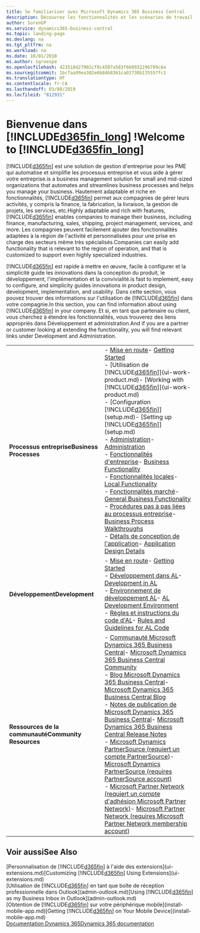 ```yaml
---
title: Se familiariser avec Microsoft Dynamics 365 Business Central
description: Découvrez les fonctionnalités et les scénarios de travail dans Business Central, une solution de gestion d'entreprise pour les PME.
author: SorenGP
ms.service: dynamics365-business-central
ms.topic: landing-page
ms.devlang: na
ms.tgt_pltfrm: na
ms.workload: na
ms.date: 10/01/2018
ms.author: sgroespe
ms.openlocfilehash: 423518d27902cf8c4507a583f660932296789c6e
ms.sourcegitcommit: 1bcfaa99ea302e6b84b8361ca02730b135557fc1
ms.translationtype: HT
ms.contentlocale: fr-CA
ms.lasthandoff: 03/08/2019
ms.locfileid: "812931"
---
```

# <a name="welcome-to-included365finlongincludesd365finlongmdmd"></a><span data-ttu-id="ab653-103">Bienvenue dans [!INCLUDE[d365fin_long](includes/d365fin_long_md.md)] !</span><span class="sxs-lookup"><span data-stu-id="ab653-103">Welcome to [!INCLUDE[d365fin_long](includes/d365fin_long_md.md)]</span></span>
[!INCLUDE[d365fin](includes/d365fin_md.md)] <span data-ttu-id="ab653-104">est une solution de gestion d'entreprise pour les PME qui automatise et simplifie les processus entreprise et vous aide à gérer votre entreprise.</span><span class="sxs-lookup"><span data-stu-id="ab653-104">is a business management solution for small and mid-sized organizations that automates and streamlines business processes and helps you manage your business.</span></span> <span data-ttu-id="ab653-105">Hautement adaptable et riche en fonctionnalités, [!INCLUDE[d365fin](includes/d365fin_md.md)] permet aux compagnies de gérer leurs activités, y compris la finance, la fabrication, la livraison, la gestion de projets, les services, etc.</span><span class="sxs-lookup"><span data-stu-id="ab653-105">Highly adaptable and rich with features, [!INCLUDE[d365fin](includes/d365fin_md.md)] enables companies to manage their business, including finance, manufacturing, sales, shipping, project management, services, and more.</span></span> <span data-ttu-id="ab653-106">Les compagnies peuvent facilement ajouter des fonctionnalités adaptées à la région de l'activité et personnalisées pour une prise en charge des secteurs même très spécialisés.</span><span class="sxs-lookup"><span data-stu-id="ab653-106">Companies can easily add functionality that is relevant to the region of operation, and that is customized to support even highly specialized industries.</span></span>

[!INCLUDE[d365fin](includes/d365fin_md.md)] <span data-ttu-id="ab653-107">est rapide à mettre en œuvre, facile à configurer et la simplicité guide les innovations dans la conception du produit, le développement, l'implémentation et la convivialité.</span><span class="sxs-lookup"><span data-stu-id="ab653-107">is fast to implement, easy to configure, and simplicity guides innovations in product design, development, implementation, and usability.</span></span> <span data-ttu-id="ab653-108">Dans cette section, vous pouvez trouver des informations sur l'utilisation de [!INCLUDE[d365fin](includes/d365fin_md.md)] dans votre compagnie.</span><span class="sxs-lookup"><span data-stu-id="ab653-108">In this section, you can find information about using [!INCLUDE[d365fin](includes/d365fin_md.md)] in your company.</span></span> <span data-ttu-id="ab653-109">Et si, en tant que partenaire ou client, vous cherchez à étendre les fonctionnalités, vous trouverez des liens appropriés dans Développement et administration.</span><span class="sxs-lookup"><span data-stu-id="ab653-109">And if you are a partner or customer looking at extending the functionality, you will find relevant links under Development and Administration.</span></span>  

|||  
|-|-|  
|<span data-ttu-id="ab653-110">**Processus entreprise**</span><span class="sxs-lookup"><span data-stu-id="ab653-110">**Business Processes**</span></span>|<span data-ttu-id="ab653-111">-   [Mise en route](product-get-started.md)</span><span class="sxs-lookup"><span data-stu-id="ab653-111">-   [Getting Started](product-get-started.md)</span></span><br /><span data-ttu-id="ab653-112">-   [Utilisation de [!INCLUDE[d365fin](includes/d365fin_md.md)]](ui-work-product.md)</span><span class="sxs-lookup"><span data-stu-id="ab653-112">-   [Working with [!INCLUDE[d365fin](includes/d365fin_md.md)]](ui-work-product.md)</span></span><br /><span data-ttu-id="ab653-113">-   [Configuration [!INCLUDE[d365fin](includes/d365fin_md.md)]](setup.md)</span><span class="sxs-lookup"><span data-stu-id="ab653-113">-   [Setting up [!INCLUDE[d365fin](includes/d365fin_md.md)]](setup.md)</span></span><br /><span data-ttu-id="ab653-114">-   [Administration](admin-setup-and-administration.md)</span><span class="sxs-lookup"><span data-stu-id="ab653-114">-   [Administration](admin-setup-and-administration.md)</span></span><br /><span data-ttu-id="ab653-115">-   [Fonctionnalités d'entreprise](across-business-functionality.md)</span><span class="sxs-lookup"><span data-stu-id="ab653-115">-   [Business Functionality](across-business-functionality.md)</span></span><br /><span data-ttu-id="ab653-116">-   [Fonctionnalités locales](LocalFunctionality/Austria/austria-local-functionality.md)</span><span class="sxs-lookup"><span data-stu-id="ab653-116">-   [Local Functionality](LocalFunctionality/Austria/austria-local-functionality.md)</span></span><br /><span data-ttu-id="ab653-117">-   [Fonctionnalités marché](ui-across-business-areas.md)</span><span class="sxs-lookup"><span data-stu-id="ab653-117">-   [General Business Functionality](ui-across-business-areas.md)</span></span><br /><span data-ttu-id="ab653-118">-   [Procédures pas à pas liées au processus entreprise](walkthrough-business-process-walkthroughs.md)</span><span class="sxs-lookup"><span data-stu-id="ab653-118">-   [Business Process Walkthroughs](walkthrough-business-process-walkthroughs.md)</span></span><br /><span data-ttu-id="ab653-119">-   [Détails de conception de l'application](design-details-application-design.md)</span><span class="sxs-lookup"><span data-stu-id="ab653-119">-   [Application Design Details](design-details-application-design.md)</span></span>|  
|<span data-ttu-id="ab653-120">**Développement**</span><span class="sxs-lookup"><span data-stu-id="ab653-120">**Development**</span></span>|<span data-ttu-id="ab653-121">-   [Mise en route](/dynamics365/business-central/dev-itpro/index)</span><span class="sxs-lookup"><span data-stu-id="ab653-121">-   [Getting Started](/dynamics365/business-central/dev-itpro/index)</span></span><br /><span data-ttu-id="ab653-122">-   [Développement dans AL](/dynamics365/business-central/dev-itpro/developer/devenv-dev-overview)</span><span class="sxs-lookup"><span data-stu-id="ab653-122">-   [Development in AL](/dynamics365/business-central/dev-itpro/developer/devenv-dev-overview)</span></span><br /><span data-ttu-id="ab653-123">-   [Environnement de développement AL](/dynamics365/business-central/dev-itpro/developer/devenv-reference-overview)</span><span class="sxs-lookup"><span data-stu-id="ab653-123">-   [AL Development Environment](/dynamics365/business-central/dev-itpro/developer/devenv-reference-overview)</span></span><br /><span data-ttu-id="ab653-124">-   [Règles et instructions du code d'AL](/dynamics365/business-central/dev-itpro/compliance/apptest-overview)</span><span class="sxs-lookup"><span data-stu-id="ab653-124">-   [Rules and Guidelines for AL Code](/dynamics365/business-central/dev-itpro/compliance/apptest-overview)</span></span>|  
|<span data-ttu-id="ab653-125">**Ressources de la communauté**</span><span class="sxs-lookup"><span data-stu-id="ab653-125">**Community Resources**</span></span>|<span data-ttu-id="ab653-126">-   [Communauté Microsoft Dynamics 365 Business Central](https://community.dynamics.com/business)</span><span class="sxs-lookup"><span data-stu-id="ab653-126">-   [Microsoft Dynamics 365 Business Central Community](https://community.dynamics.com/business)</span></span><br /><span data-ttu-id="ab653-127">-   [Blog Microsoft Dynamics 365 Business Central](https://community.dynamics.com/business/b/financials)</span><span class="sxs-lookup"><span data-stu-id="ab653-127">-   [Microsoft Dynamics 365 Business Central Blog](https://community.dynamics.com/business/b/financials)</span></span><br /><span data-ttu-id="ab653-128">-   [Notes de publication de Microsoft Dynamics 365 Business Central](https://go.microsoft.com/fwlink/?linkid=2047422)</span><span class="sxs-lookup"><span data-stu-id="ab653-128">-   [Microsoft Dynamics 365 Business Central Release Notes](https://go.microsoft.com/fwlink/?linkid=2047422)</span></span><br /><span data-ttu-id="ab653-129">-   [Microsoft Dynamics PartnerSource \(requiert un compte PartnerSource\)](https://mbs.microsoft.com/partnersource)</span><span class="sxs-lookup"><span data-stu-id="ab653-129">-   [Microsoft Dynamics PartnerSource \(requires PartnerSource account\)](https://mbs.microsoft.com/partnersource)</span></span><br /><span data-ttu-id="ab653-130">-   [Microsoft Partner Network \(requiert un compte d'adhésion Microsoft Partner Network\)](https://mspartner.microsoft.com/en/us/windows/index.aspx)</span><span class="sxs-lookup"><span data-stu-id="ab653-130">-   [Microsoft Partner Network \(requires Microsoft Partner Network membership account\)](https://mspartner.microsoft.com/en/us/windows/index.aspx)</span></span>|  

## <a name="see-also"></a><span data-ttu-id="ab653-131">Voir aussi</span><span class="sxs-lookup"><span data-stu-id="ab653-131">See Also</span></span>
<span data-ttu-id="ab653-132">[Personnalisation de [!INCLUDE[d365fin](includes/d365fin_md.md)] à l'aide des extensions](ui-extensions.md)</span><span class="sxs-lookup"><span data-stu-id="ab653-132">[Customizing [!INCLUDE[d365fin](includes/d365fin_md.md)] Using Extensions](ui-extensions.md)</span></span>  
<span data-ttu-id="ab653-133">[Utilisation de [!INCLUDE[d365fin](includes/d365fin_md.md)] en tant que boîte de réception professionnelle dans Outlook](admin-outlook.md)</span><span class="sxs-lookup"><span data-stu-id="ab653-133">[Using [!INCLUDE[d365fin](includes/d365fin_md.md)] as my Business Inbox in Outlook](admin-outlook.md)</span></span>  
<span data-ttu-id="ab653-134">[Obtention de [!INCLUDE[d365fin](includes/d365fin_md.md)] sur votre périphérique mobile](install-mobile-app.md)</span><span class="sxs-lookup"><span data-stu-id="ab653-134">[Getting [!INCLUDE[d365fin](includes/d365fin_md.md)] on Your Mobile Device](install-mobile-app.md)</span></span>  
[<span data-ttu-id="ab653-135">Documentation Dynamics 365</span><span class="sxs-lookup"><span data-stu-id="ab653-135">Dynamics 365 documentation</span></span>](https://docs.microsoft.com/en-us/dynamics365/#pivot=solutions&panel=solutions_financials)
